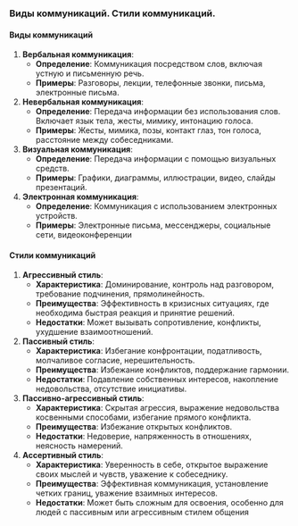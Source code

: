 ### Виды коммуникаций. Стили коммуникаций.
#### Виды коммуникаций
1. **Вербальная коммуникация**:
    - **Определение**: Коммуникация посредством слов, включая устную и письменную речь.
    - **Примеры**: Разговоры, лекции, телефонные звонки, письма, электронные письма.
2. **Невербальная коммуникация**:
    - **Определение**: Передача информации без использования слов. Включает язык тела, жесты, мимику, интонацию голоса.
    - **Примеры**: Жесты, мимика, позы, контакт глаз, тон голоса, расстояние между собеседниками.
3. **Визуальная коммуникация**:
    - **Определение**: Передача информации с помощью визуальных средств.
    - **Примеры**: Графики, диаграммы, иллюстрации, видео, слайды презентаций.
4. **Электронная коммуникация**:
    - **Определение**: Коммуникация с использованием электронных устройств.
    - **Примеры**: Электронные письма, мессенджеры, социальные сети, видеоконференции​
#### Стили коммуникаций
1. **Агрессивный стиль**:
    - **Характеристика**: Доминирование, контроль над разговором, требование подчинения, прямолинейность.
    - **Преимущества**: Эффективность в кризисных ситуациях, где необходима быстрая реакция и принятие решений.
    - **Недостатки**: Может вызывать сопротивление, конфликты, ухудшение взаимоотношений.
2. **Пассивный стиль**:
    - **Характеристика**: Избегание конфронтации, податливость, молчаливое согласие, нерешительность.
    - **Преимущества**: Избежание конфликтов, поддержание гармонии.
    - **Недостатки**: Подавление собственных интересов, накопление недовольства, отсутствие инициативы.
3. **Пассивно-агрессивный стиль**:
    - **Характеристика**: Скрытая агрессия, выражение недовольства косвенными способами, избегание прямого конфликта.
    - **Преимущества**: Избежание открытых конфликтов.
    - **Недостатки**: Недоверие, напряженность в отношениях, неясность намерений.
4. **Ассертивный стиль**:
    - **Характеристика**: Уверенность в себе, открытое выражение своих мыслей и чувств, уважение к собеседнику.
    - **Преимущества**: Эффективная коммуникация, установление четких границ, уважение взаимных интересов.
    - **Недостатки**: Может быть сложным для освоения, особенно для людей с пассивным или агрессивным стилем общения​